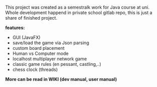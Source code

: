 This project was created as a semestralk work for Java course at uni. Whole development happend in private school gitlab repo, this is just a share of finished project.

**features:**
* GUI (JavaFX)
* save/load the game via Json parsing
* custom board placement
* Human vs Computer mode
* localhost multiplayer network game
* classic game rules (en pessant, castling,..)
* chess clock (threads)


**More can be read in WIKI (dev manual, user manual)**

